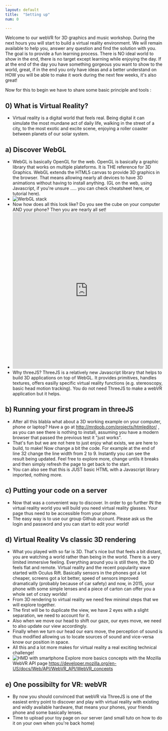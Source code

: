 ```yaml
---
layout: default
title:  "Setting up"
num: 0

---
```


Welcome to our webVR for 3D graphics and music workshop. During the next hours you will start to build a virtual reality environment. We will remain available to help you, answer any question and find the solution with you. The goal is to provide a fun learning process. There is NO ideal world to show in the end, there is no target except learning while enjoying the day. If at the end of the day you have something gorgeous you want to show to the world, great, if in the end you only have ideas and a better understand on HOW you will be able to make it work during the next few weeks, it's also great!

Now for this to begin we have to share some basic principle and tools :


## 0) What is Virtual Reality?
* Virtual reality is a digital world that feels real. Being digital it can simulate the most mundane act of daily life, walking in the street of a city, to the most exotic and excite scene, enjoying a roller coaster between planets of our solar system. 

## a) Discover WebGL
* WebGL is basically OpenGL for the web. OpenGL is basically a graphic library that works on multiple plateforms. It is THE reference for 3D Graphics. WebGL extends the HTML5 canvas to provide 3D graphics in the browser. That means allowing nearly all devices to have 3D animations without having to install anything. (GL on the web, using Javascript, if you're unsure ..... you can check cheatsheet here, or tutorial here).
* ![WerbGL stack](http://www.ibm.com/developerworks/library/wa-webgl1/figure3.png)
* Now how does all this look like? Do you see the cube on your computer AND your phone? Then you are nearly all set!
* <iframe width="100%" height="500" src="https://get.webgl.org/" frameborder="0" allowfullscreen></iframe>
* Why threeJS? ThreeJS is a relatively new Javascript library that helps to build 3D applications on top of WebGL. It provides primitives, handles textures, offers easilly specific virtual reality functions (e.g. stereoscopy, basic head motion tracking). You do not need ThreeJS to make a webVR application but it helps.

## b) Running your first program in threeJS
* After all this blabla what about a 3D working example on your computer, phone or laptop? Have a go at http://mrdoob.com/projects/htmleditor/ , as you can see there is nothing to install, assuming you have a modern browser that passed the previous test it "just works". 
* That's fun but we are not here to just enjoy what exists, we are here to build, to make! Now change a bit the code. For example at the end of line 32 change the line width from 2 to 9. Instantly you can see the result being updated. Feel free to explore more, change untils it breaks and then simply refresh the page to get back to the start. 
* You can also see that this is JUST basic HTML with a Javascript library imported, nothing more.

## c) Putting your code on a server
* Now that was a convenient way to discover. In order to go further IN the virtual reality world you will build you need virtual reality glasses. Your page thus need to be accessible from your phone.
* The easy way is to use our group Github account. Please ask us the login and password and you can start to edit your world!

## d) Virtual Reality Vs classic 3D rendering
* What you played with so far is 3D. That's nice but that feels a bit distant, you are watching a world rather than being in the world. There is a very limited immersive feeling. Everything around you is still there, the 3D feels flat and remote. Virtual reality and the recent popularity wave started with Oculus Rift. Basically sensors in the phones got a lot cheaper, screens got a lot better, speed of sensors improved dramatically (probably because of car safety) and now, in 2015, your phone with some simple lenses and a piece of carton can offer you a whole set of crazy worlds!
* From 3D rendering to virtual reality we need few minimal steps that we will explore together. 
* The first will be to duplicate the view, we have 2 eyes with a slight separation, we need to account for it. 
* Also when we move our head to shift our gaze, our eyes move, we need to also update our view accordingly. 
* Finally when we turn our head our ears move, the perception of sound is thus modified allowing us to locate sources of sound and vice-versa know our position in space.
* All this and a lot more makes for virtual reality a real exciting technical challenge!
* ![HMD with smartphone](https://mdn.mozillademos.org/files/11085/mobileBasedVRSetup.png) Explore more basics concepts with the Mozilla WebVR API page https://developer.mozilla.org/en-US/docs/Web/API/WebVR_API/WebVR_concepts

## e) One possibilty for VR: webVR
* By now you should convinced that webVR via ThreeJS is one of the easiest entry point to discover and play with virtual reality with existing and widly available hardware, that means your phones, your friends phone and some basically lenses.
* Time to upload your toy page on our server (and small tuto on how to do it on your own when you're back home)
